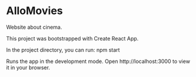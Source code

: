 # AlloMovies

Website about cinema.

This project was bootstrapped with Create React App.

In the project directory, you can run:
npm start

Runs the app in the development mode.
Open http://localhost:3000 to view it in your browser.
